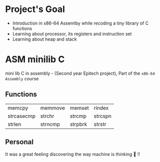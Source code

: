
# Project's Goal
- Introduction in x86-64 Assemlby while recoding a tiny library of C functions
- Learning about processor, its registers and instruction set
- Learning about heap and stack

# ASM minilib C
mini lib C in assembly - (Second year Epitech project), Part of the `x86-64 Assembly` course
## Functions

|               |             |         |         |
| ------------- | ----------- | ------- | ------- |
| memcpy        |  memmove    | memset  | rindex  |
| strcasecmp    |  strchr     | strcmp  | strcspn |
| strlen        |  strncmp    | strpbrk | strstr  |

## Personal

It was a great feeling discovering the way machine is thinking 🤣 !!

